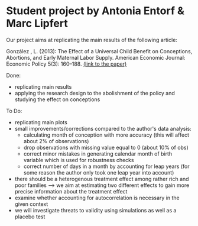 # Student project by Antonia Entorf & Marc Lipfert

Our project aims at replicating the main results of the following article:

González , L. (2013): The Effect of a Universal Child Benefit on Conceptions, Abortions, and Early Maternal Labor Supply. American Economic Journal: Economic Policy 5(3): 160–188. [(link to the paper)](https://www.aeaweb.org/articles?id=10.1257/pol.5.3.160)

Done:
- replicating main results
- applying the research design to the abolishment of the policy and studying the effect on conceptions

To Do:
- replicating main plots
- small improvements/corrections compared to the author's data analysis:
  - calculating month of conception with more accuracy (this will affect about 2% of observations)
  - drop observations with missing value equal to 0 (about 10% of obs)
  - correct minor mistakes in generating calendar month of birth variable which is used for robustness checks
  - correct number of days in a month by accounting for leap years (for some reason the author only took one leap year into account)
- there should be a heterogenous treatment effect among rather rich and poor families --> we aim at estimating two different effects to       gain more precise information about the treatment effect
- examine whether accounting for autocorrelation is necessary in the given context
- we will investigate threats to validity using simulations as well as a placebo test



